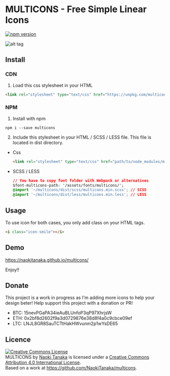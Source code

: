 # MULTICONS - Free Simple Linear Icons
[![npm version](https://badge.fury.io/js/multicons.svg)](https://badge.fury.io/js/multicons)

![alt tag](https://github.com/NaokiTanaka/multicons/blob/dev-home/demo/images/header.gif)

## Install

### CDN
1. Load this css stylesheet in your HTML

```html
<link rel="stylesheet" type="text/css" href="https://unpkg.com/multicons/dist/css/multicons.min.css" />
```

### NPM

1. Install with npm
```shell
npm i --save multicons
```

2. Include this stylesheet in your HTML / SCSS / LESS file. This file is located in dist directory.
  - Css
    ```html
    <link rel="stylesheet" type="text/css" href="path/to/node_modules/multicons/dist/css/multicons.min.css" />
    ```
  - SCSS / LESS
    ```css
    // You have to copy font folder with Webpack or alternatives
    $font-multicons-path: '/assets/fonts/multicons/';
    @import '~/multicons/dist/scss/multicons.min.scss'; // SCSS
    @import '~/multicons/dist/less/multicons.min.less'; // LESS
    ```

## Usage
To use icon for both cases, you only add class on your HTML tags.
```html
<i class="icon-smile"></i>
```

## Demo
<a href="https://naokitanaka.github.io/multicons/" target="_blank">https://naokitanaka.github.io/multicons/</a>

Enjoy!!

## Donate
This project is a work in progress as I'm adding more icons to help your design beter! Help support this project with a donation or PR!

- BTC: 15nevPGaPA34ieAuBLUnfoP3qP97XhrjsW
- ETH: 0x2bf8d2602f9a3d0729876e38d8f4a0c9cbce09ef
- LTC: LNJL8GR8SauTCTtHakHWvunm2p1wYsDE65

## Licence
<a rel="license" href="http://creativecommons.org/licenses/by/4.0/"><img alt="Creative Commons License" style="border-width:0" src="https://i.creativecommons.org/l/by/4.0/88x31.png" /></a><br /><span xmlns:dct="http://purl.org/dc/terms/" property="dct:title">MULTICONS</span> by <a xmlns:cc="http://creativecommons.org/ns#" href=" https://naokitanaka.github.io/multicons/" property="cc:attributionName" rel="cc:attributionURL">Naoki Tanaka</a> is licensed under a <a rel="license" href="http://creativecommons.org/licenses/by/4.0/">Creative Commons Attribution 4.0 International License</a>.<br />Based on a work at <a xmlns:dct="http://purl.org/dc/terms/" href="https://github.com/NaokiTanaka/multicons" rel="dct:source">https://github.com/NaokiTanaka/multicons</a>.
